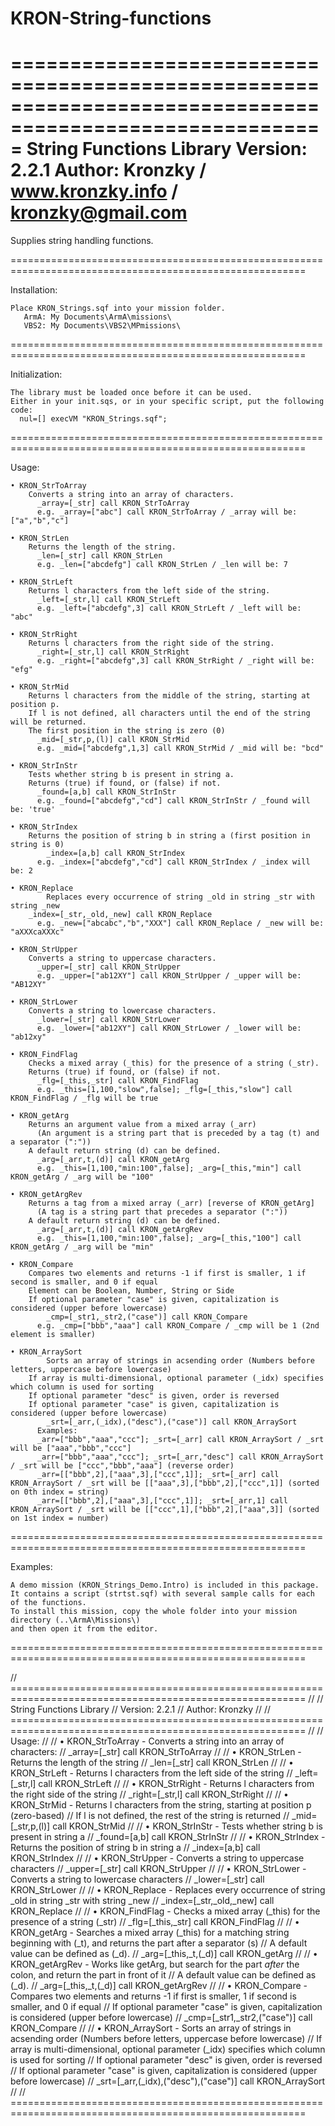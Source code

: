 KRON-String-functions
=====================
 =========================================================================================================
  String Functions Library
  Version: 2.2.1
  Author: Kronzky / www.kronzky.info / kronzky@gmail.com
 =========================================================================================================

  Supplies string handling functions.

 =========================================================================================================

  Installation:

    Place KRON_Strings.sqf into your mission folder. 
       ArmA: My Documents\ArmA\missions\
       VBS2: My Documents\VBS2\MPmissions\

 =========================================================================================================

  Initialization:

    The library must be loaded once before it can be used.
    Either in your init.sqs, or in your specific script, put the following code:
      nul=[] execVM "KRON_Strings.sqf";   

 =========================================================================================================

  Usage:

    • KRON_StrToArray
        Converts a string into an array of characters.
          _array=[_str] call KRON_StrToArray
          e.g. _array=["abc"] call KRON_StrToArray / _array will be: ["a","b","c"]

    • KRON_StrLen
        Returns the length of the string.
          _len=[_str] call KRON_StrLen
          e.g. _len=["abcdefg"] call KRON_StrLen / _len will be: 7

    • KRON_StrLeft
        Returns l characters from the left side of the string. 
          _left=[_str,l] call KRON_StrLeft
          e.g. _left=["abcdefg",3] call KRON_StrLeft / _left will be: "abc"

    • KRON_StrRight
        Returns l characters from the right side of the string. 
          _right=[_str,l] call KRON_StrRight
          e.g. _right=["abcdefg",3] call KRON_StrRight / _right will be: "efg"

    • KRON_StrMid
        Returns l characters from the middle of the string, starting at position p.
        If l is not defined, all characters until the end of the string will be returned.
        The first position in the string is zero (0)
          _mid=[_str,p,(l)] call KRON_StrMid
          e.g. _mid=["abcdefg",1,3] call KRON_StrMid / _mid will be: "bcd"

    • KRON_StrInStr
        Tests whether string b is present in string a.
        Returns (true) if found, or (false) if not.
          _found=[a,b] call KRON_StrInStr
          e.g. _found=["abcdefg","cd"] call KRON_StrInStr / _found will be: 'true'

    • KRON_StrIndex   
        Returns the position of string b in string a (first position in string is 0)
        	_index=[a,b] call KRON_StrIndex
          e.g. _index=["abcdefg","cd"] call KRON_StrIndex / _index will be: 2

    • KRON_Replace    
    		Replaces every occurrence of string _old in string _str with string _new
        _index=[_str,_old,_new] call KRON_Replace
          e.g. _new=["abcabc","b","XXX"] call KRON_Replace / _new will be: "aXXXcaXXXc"

    • KRON_StrUpper
        Converts a string to uppercase characters.
          _upper=[_str] call KRON_StrUpper
          e.g. _upper=["ab12XY"] call KRON_StrUpper / _upper will be: "AB12XY"

    • KRON_StrLower
        Converts a string to lowercase characters.
          _lower=[_str] call KRON_StrLower
          e.g. _lower=["ab12XY"] call KRON_StrLower / _lower will be: "ab12xy"

    • KRON_FindFlag   
        Checks a mixed array (_this) for the presence of a string (_str).
        Returns (true) if found, or (false) if not.
          _flg=[_this,_str] call KRON_FindFlag
          e.g. _this=[1,100,"slow",false]; _flg=[_this,"slow"] call KRON_FindFlag / _flg will be true
          
    • KRON_getArg     
        Returns an argument value from a mixed array (_arr)
          (An argument is a string part that is preceded by a tag (t) and a separator (":"))
        A default return string (d) can be defined.
          _arg=[_arr,t,(d)] call KRON_getArg
          e.g. _this=[1,100,"min:100",false]; _arg=[_this,"min"] call KRON_getArg / _arg will be "100"

    • KRON_getArgRev     
        Returns a tag from a mixed array (_arr) [reverse of KRON_getArg]
          (A tag is a string part that precedes a separator (":"))
        A default return string (d) can be defined.
          _arg=[_arr,t,(d)] call KRON_getArgRev
          e.g. _this=[1,100,"min:100",false]; _arg=[_this,"100"] call KRON_getArg / _arg will be "min"

    • KRON_Compare    
        Compares two elements and returns -1 if first is smaller, 1 if second is smaller, and 0 if equal
        Element can be Boolean, Number, String or Side
        If optional parameter "case" is given, capitalization is considered (upper before lowercase)
        	_cmp=[_str1,_str2,("case")] call KRON_Compare
          e.g. _cmp=["bbb","aaa"] call KRON_Compare / _cmp will be 1 (2nd element is smaller)

    • KRON_ArraySort  
    		Sorts an array of strings in acsending order (Numbers before letters, uppercase before lowercase)
        If array is multi-dimensional, optional parameter (_idx) specifies which column is used for sorting
        If optional parameter "desc" is given, order is reversed 
        If optional parameter "case" is given, capitalization is considered (upper before lowercase)
        	_srt=[_arr,(_idx),("desc"),("case")] call KRON_ArraySort
          Examples:
          _arr=["bbb","aaa","ccc"]; _srt=[_arr] call KRON_ArraySort / _srt will be ["aaa","bbb","ccc"]
          _arr=["bbb","aaa","ccc"]; _srt=[_arr,"desc"] call KRON_ArraySort / _srt will be ["ccc","bbb","aaa"] (reverse order)
          _arr=[["bbb",2],["aaa",3],["ccc",1]]; _srt=[_arr] call KRON_ArraySort / _srt will be [["aaa",3],["bbb",2],["ccc",1]] (sorted on 0th index = string)
          _arr=[["bbb",2],["aaa",3],["ccc",1]]; _srt=[_arr,1] call KRON_ArraySort / _srt will be [["ccc",1],["bbb",2],["aaa",3]] (sorted on 1st index = number)


 =========================================================================================================

  Examples:

    A demo mission (KRON_Strings_Demo.Intro) is included in this package.
    It contains a script (strtst.sqf) with several sample calls for each of the functions.
    To install this mission, copy the whole folder into your mission directory (..\ArmA\Missions\)
    and then open it from the editor.

 =========================================================================================================

 
 
 
 // =========================================================================================================
//
//  String Functions Library
//  Version: 2.2.1
//  Author: Kronzky
//
// =========================================================================================================
//
//  Usage:
//
//    • KRON_StrToArray - Converts a string into an array of characters: 
//                        _array=[_str] call KRON_StrToArray
//
//    • KRON_StrLen     - Returns the length of the string
//                        _len=[_str] call KRON_StrLen
//
//    • KRON_StrLeft    - Returns l characters from the left side of the string 
//                        _left=[_str,l] call KRON_StrLeft
//
//    • KRON_StrRight   - Returns l characters from the right side of the string 
//                        _right=[_str,l] call KRON_StrRight
//
//    • KRON_StrMid     - Returns l characters from the string, starting at position p (zero-based)
//                        If l is not defined, the rest of the string is returned
//                        _mid=[_str,p,(l)] call KRON_StrMid
//
//    • KRON_StrInStr   - Tests whether string b is present in string a
//                        _found=[a,b] call KRON_StrInStr
//
//    • KRON_StrIndex   - Returns the position of string b in string a
//                        _index=[a,b] call KRON_StrIndex
//
//    • KRON_StrUpper   - Converts a string to uppercase characters
//                        _upper=[_str] call KRON_StrUpper
//
//    • KRON_StrLower   - Converts a string to lowercase characters
//                        _lower=[_str] call KRON_StrLower
//
//    • KRON_Replace    - Replaces every occurrence of string _old in string _str with string _new
//                        _index=[_str,_old,_new] call KRON_Replace
//
//    • KRON_FindFlag   - Checks a mixed array (_this) for the presence of a string (_str)
//                        _flg=[_this,_str] call KRON_FindFlag
//
//    • KRON_getArg     - Searches a mixed array (_this) for a matching string beginning with (_t), and returns the part after a separator (s)
//                        A default value can be defined as (_d).
//                        _arg=[_this,_t,(_d)] call KRON_getArg
//
//    • KRON_getArgRev  - Works like getArg, but search for the part *after* the colon, and return the part in front of it
//                        A default value can be defined as (_d).
//                        _arg=[_this,_t,(_d)] call KRON_getArgRev
//
//    • KRON_Compare    - Compares two elements and returns -1 if first is smaller, 1 if second is smaller, and 0 if equal
//                        If optional parameter "case" is given, capitalization is considered (upper before lowercase)
//                        _cmp=[_str1,_str2,("case")] call KRON_Compare
//
//    • KRON_ArraySort  - Sorts an array of strings in acsending order (Numbers before letters, uppercase before lowercase)
//                        If array is multi-dimensional, optional parameter (_idx) specifies which column is used for sorting
//                        If optional parameter "desc" is given, order is reversed 
//                        If optional parameter "case" is given, capitalization is considered (upper before lowercase)
//                        _srt=[_arr,(_idx),("desc"),("case")] call KRON_ArraySort
//
// =========================================================================================================

 
 
 